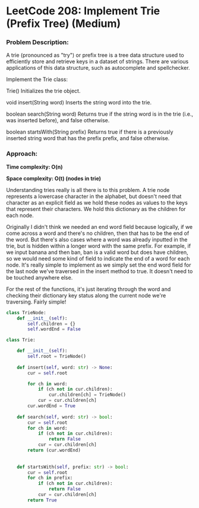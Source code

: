 # LeetCode 208: Implement Trie (Prefix Tree) (Medium)
### Problem Description:

A trie (pronounced as "try") or prefix tree is a tree data structure used to efficiently store and retrieve keys in a dataset of strings. There are various applications of this data structure, such as autocomplete and spellchecker.

Implement the Trie class:

Trie() Initializes the trie object.

void insert(String word) Inserts the string word into the trie.

boolean search(String word) Returns true if the string word is in the trie (i.e., was inserted before), and false otherwise.

boolean startsWith(String prefix) Returns true if there is a previously inserted string word that has the prefix prefix, and false otherwise.


### Approach:

**Time complexity: O(n)**

**Space complexity: O(t) (nodes in trie)**

Understanding tries really is all there is to this problem. A trie node represents a lowercase character in the alphabet, but doesn't need that character as an explicit field as 
we hold these nodes as values to the keys that represent their characters. We hold this dictionary as the children for each node.

Originally I didn't think we needed an end word field because logically, if we come across a word and there's no children, then that has to be the end of the word. But there's also cases
where a word was already inputted in the trie, but is hidden within a longer word with the same prefix. For example, if we input banana and then ban, ban is a valid word but does have children,
so we would need some kind of field to indicate the end of a word for each node. It's really simple to implement as we simply set the end word field for the last node we've 
traversed in the insert method to true. It doesn't need to be touched anywhere else.

For the rest of the functions, it's just iterating through the word and checking their dictionary key status along the current node we're traversing. Fairly simple!


``` python
class TrieNode:
    def __init__(self):
        self.children = {}
        self.wordEnd = False

class Trie:

    def __init__(self):
        self.root = TrieNode()
        
    def insert(self, word: str) -> None:
        cur = self.root

        for ch in word:
            if (ch not in cur.children):
                cur.children[ch] = TrieNode()
            cur = cur.children[ch]
        cur.wordEnd = True
                
    def search(self, word: str) -> bool:
        cur = self.root
        for ch in word:
            if (ch not in cur.children):
                return False
            cur = cur.children[ch]
        return (cur.wordEnd)
        
            
    def startsWith(self, prefix: str) -> bool:
        cur = self.root
        for ch in prefix:
            if (ch not in cur.children):
                return False
            cur = cur.children[ch]
        return True

```
